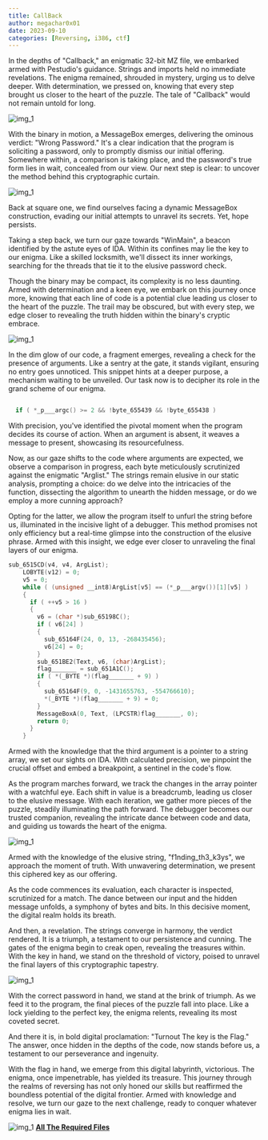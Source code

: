 ```yaml
---
title: CallBack
author: megachar0x01
date: 2023-09-10
categories: [Reversing, i386, ctf]
---
```




In the depths of "Callback," an enigmatic 32-bit MZ file, we embarked armed with Pestudio's guidance. Strings and imports held no immediate revelations. The enigma remained, shrouded in mystery, urging us to delve deeper. With determination, we pressed on, knowing that every step brought us closer to the heart of the puzzle. The tale of "Callback" would not remain untold for long.

<img src="https://i.imgur.com/g3lDSkU.png" alt="img_1">



With the binary in motion, a MessageBox emerges, delivering the ominous verdict: "Wrong Password." It's a clear indication that the program is soliciting a password, only to promptly dismiss our initial offering. Somewhere within, a comparison is taking place, and the password's true form lies in wait, concealed from our view. Our next step is clear: to uncover the method behind this cryptographic curtain.

<img src="https://i.imgur.com/HcwYycs.png" alt="img_1">



Back at square one, we find ourselves facing a dynamic MessageBox construction, evading our initial attempts to unravel its secrets. Yet, hope persists. 

Taking a step back, we turn our gaze towards "WinMain", a beacon identified by the astute eyes of IDA. Within its confines may lie the key to our enigma. Like a skilled locksmith, we'll dissect its inner workings, searching for the threads that tie it to the elusive password check.

Though the binary may be compact, its complexity is no less daunting. Armed with determination and a keen eye, we embark on this journey once more, knowing that each line of code is a potential clue leading us closer to the heart of the puzzle. The trail may be obscured, but with every step, we edge closer to revealing the truth hidden within the binary's cryptic embrace.

<img src="https://i.imgur.com/w9YiP6Q.png" alt="img_1">


In the dim glow of our code, a fragment emerges, revealing a check for the presence of arguments. Like a sentry at the gate, it stands vigilant, ensuring no entry goes unnoticed. This snippet hints at a deeper purpose, a mechanism waiting to be unveiled. Our task now is to decipher its role in the grand scheme of our enigma.

```c

  if ( *_p___argc() >= 2 && !byte_655439 && !byte_655438 )

```

With precision, you've identified the pivotal moment when the program decides its course of action. When an argument is absent, it weaves a message to present, showcasing its resourcefulness. 

Now, as our gaze shifts to the code where arguments are expected, we observe a comparison in progress, each byte meticulously scrutinized against the enigmatic "Arglist." The strings remain elusive in our static analysis, prompting a choice: do we delve into the intricacies of the function, dissecting the algorithm to unearth the hidden message, or do we employ a more cunning approach? 

Opting for the latter, we allow the program itself to unfurl the string before us, illuminated in the incisive light of a debugger. This method promises not only efficiency but a real-time glimpse into the construction of the elusive phrase. Armed with this insight, we edge ever closer to unraveling the final layers of our enigma.

```c
sub_6515CD(v4, v4, ArgList);
    LOBYTE(v12) = 0;
    v5 = 0;
    while ( (unsigned __int8)ArgList[v5] == (*_p___argv())[1][v5] )
    {
      if ( ++v5 > 16 )
      {
        v6 = (char *)sub_65198C();
        if ( v6[24] )
        {
          sub_65164F(24, 0, 13, -268435456);
          v6[24] = 0;
        }
        sub_651BE2(Text, v6, (char)ArgList);
        flag_______ = sub_651A1C();
        if ( *(_BYTE *)(flag_______ + 9) )
        {
          sub_65164F(9, 0, -1431655763, -554766610);
          *(_BYTE *)(flag_______ + 9) = 0;
        }
        MessageBoxA(0, Text, (LPCSTR)flag_______, 0);
        return 0;
      }
    }
```


Armed with the knowledge that the third argument is a pointer to a string array, we set our sights on IDA. With calculated precision, we pinpoint the crucial offset and embed a breakpoint, a sentinel in the code's flow. 

As the program marches forward, we track the changes in the array pointer with a watchful eye. Each shift in value is a breadcrumb, leading us closer to the elusive message. With each iteration, we gather more pieces of the puzzle, steadily illuminating the path forward. The debugger becomes our trusted companion, revealing the intricate dance between code and data, and guiding us towards the heart of the enigma.

<img src="https://i.imgur.com/bQ0aqsY.png" alt="img_1">



Armed with the knowledge of the elusive string, "f1nding_th3_k3ys", we approach the moment of truth. With unwavering determination, we present this ciphered key as our offering.

As the code commences its evaluation, each character is inspected, scrutinized for a match. The dance between our input and the hidden message unfolds, a symphony of bytes and bits. In this decisive moment, the digital realm holds its breath.

And then, a revelation. The strings converge in harmony, the verdict rendered. It is a triumph, a testament to our persistence and cunning. The gates of the enigma begin to creak open, revealing the treasures within. With the key in hand, we stand on the threshold of victory, poised to unravel the final layers of this cryptographic tapestry.

<img src="https://i.imgur.com/TNcdSAX.png" alt="img_1">


With the correct password in hand, we stand at the brink of triumph. As we feed it to the program, the final pieces of the puzzle fall into place. Like a lock yielding to the perfect key, the enigma relents, revealing its most coveted secret.

And there it is, in bold digital proclamation: "Turnout The key is the Flag." The answer, once hidden in the depths of the code, now stands before us, a testament to our perseverance and ingenuity.

With the flag in hand, we emerge from this digital labyrinth, victorious. The enigma, once impenetrable, has yielded its treasure. This journey through the realms of reversing has not only honed our skills but reaffirmed the boundless potential of the digital frontier. Armed with knowledge and resolve, we turn our gaze to the next challenge, ready to conquer whatever enigma lies in wait.


<img src="https://i.imgur.com/gTiBp1n.png" alt="img_1">


<b>
<a href="
https://github.com/Megachar0x01/megachar0x01.github.io/blob/main/tmp/Callback.exe">All The Required Files</a>
</b>
